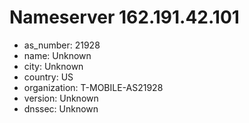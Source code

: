 # Nameserver 162.191.42.101

* as_number: 21928
* name: Unknown
* city: Unknown
* country: US
* organization: T-MOBILE-AS21928
* version: Unknown
* dnssec: Unknown
